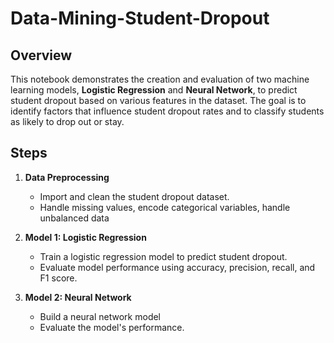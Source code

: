 # Data-Mining-Student-Dropout

## Overview
This notebook demonstrates the creation and evaluation of two machine learning models, **Logistic Regression** and **Neural Network**, to predict student dropout based on various features in the dataset. The goal is to identify factors that influence student dropout rates and to classify students as likely to drop out or stay.

## Steps
1. **Data Preprocessing**  
   - Import and clean the student dropout dataset.
   - Handle missing values, encode categorical variables, handle unbalanced data

2. **Model 1: Logistic Regression**  
   - Train a logistic regression model to predict student dropout.
   - Evaluate model performance using accuracy, precision, recall, and F1 score.

3. **Model 2: Neural Network**  
   - Build a neural network model
   - Evaluate the model's performance.
